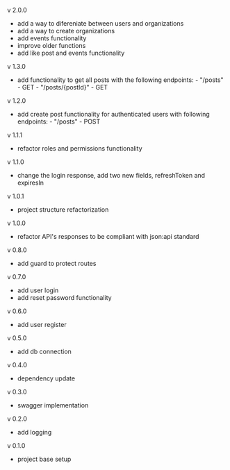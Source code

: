 v 2.0.0

- add a way to difereniate between users and organizations
- add a way to create organizations
- add events functionality
- improve older functions
- add like post and events functionality

v 1.3.0

- add functionality to get all posts with the following endpoints: - "/posts" - GET - "/posts/{postId}" - GET

v 1.2.0

- add create post functionality for authenticated users with following endpoints: - "/posts" - POST

v 1.1.1

- refactor roles and permissions functionality

v 1.1.0

- change the login response, add two new fields, refreshToken and expiresIn

v 1.0.1

- project structure refactorization

v 1.0.0

- refactor API's responses to be compliant with json:api standard

v 0.8.0

- add guard to protect routes

v 0.7.0

- add user login
- add reset password functionality

v 0.6.0

- add user register

v 0.5.0

- add db connection

v 0.4.0

- dependency update

v 0.3.0

- swagger implementation

v 0.2.0

- add logging

v 0.1.0

- project base setup
